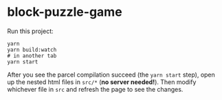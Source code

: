 # block-puzzle-game

Run this project:

```
yarn
yarn build:watch
# in another tab
yarn start
```

After you see the parcel compilation succeed (the `yarn start` step), open up the nested html files in `src/*` (**no server needed!**). Then modify whichever file in `src` and refresh the page to see the changes.
